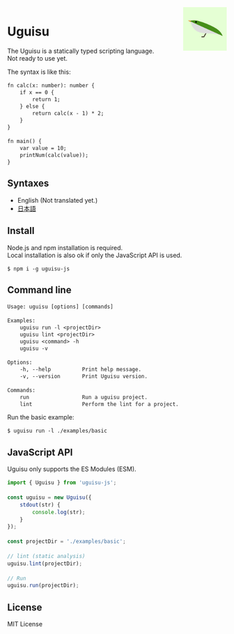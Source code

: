 <img alt="uguisu logo" width="100px" align="right" src="https://raw.githubusercontent.com/uguisu-dev/uguisu/v0.7.0/uguisu-logo.png" />

# Uguisu
The Uguisu is a statically typed scripting language.  
Not ready to use yet.

The syntax is like this:
```
fn calc(x: number): number {
    if x == 0 {
        return 1;
    } else {
        return calc(x - 1) * 2;
    }
}

fn main() {
    var value = 10;
    printNum(calc(value));
}
```

## Syntaxes
- English (Not translated yet.)
- [日本語](https://github.com/uguisu-dev/uguisu/blob/v0.7.0/docs/syntaxes_ja.md)

## Install
Node.js and npm installation is required.  
Local installation is also ok if only the JavaScript API is used.
```
$ npm i -g uguisu-js
```

## Command line
```
Usage: uguisu [options] [commands]

Examples:
    uguisu run -l <projectDir>
    uguisu lint <projectDir>
    uguisu <command> -h
    uguisu -v

Options:
    -h, --help          Print help message.
    -v, --version       Print Uguisu version.

Commands:
    run                 Run a uguisu project.
    lint                Perform the lint for a project.

```

Run the basic example:
```
$ uguisu run -l ./examples/basic
```

## JavaScript API
Uguisu only supports the ES Modules (ESM).

```js
import { Uguisu } from 'uguisu-js';

const uguisu = new Uguisu({
    stdout(str) {
        console.log(str);
    }
});

const projectDir = './examples/basic';

// lint (static analysis)
uguisu.lint(projectDir);

// Run
uguisu.run(projectDir);
```

## License
MIT License
